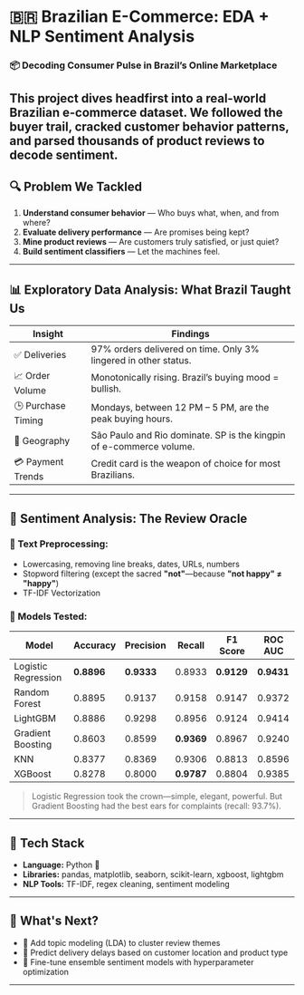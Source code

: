 # 🇧🇷 Brazilian E-Commerce: EDA + NLP Sentiment Analysis

### 📦 Decoding Consumer Pulse in Brazil’s Online Marketplace

This project dives headfirst into a real-world Brazilian e-commerce dataset. We followed the buyer trail, cracked customer behavior patterns, and parsed thousands of product reviews to decode sentiment.
---

## 🔍 Problem We Tackled

1. **Understand consumer behavior** — Who buys what, when, and from where?
2. **Evaluate delivery performance** — Are promises being kept?
3. **Mine product reviews** — Are customers truly satisfied, or just quiet?
4. **Build sentiment classifiers** — Let the machines feel.

---

## 📊 Exploratory Data Analysis: What Brazil Taught Us

| Insight | Findings |
|--------|----------|
| ✅ Deliveries | 97% orders delivered on time. Only 3% lingered in other status. |
| 📈 Order Volume | Monotonically rising. Brazil’s buying mood = bullish. |
| 🕒 Purchase Timing | Mondays, between 12 PM – 5 PM, are the peak buying hours. |
| 🌆 Geography | São Paulo and Rio dominate. SP is the kingpin of e-commerce volume. |
| 💳 Payment Trends | Credit card is the weapon of choice for most Brazilians. |

---

## 🧠 Sentiment Analysis: The Review Oracle

### 🧼 Text Preprocessing:
- Lowercasing, removing line breaks, dates, URLs, numbers
- Stopword filtering (except the sacred **"not"**—because **"not happy" ≠ "happy"**)
- TF-IDF Vectorization

### 🤖 Models Tested:

| Model | Accuracy | Precision | Recall | F1 Score | ROC AUC |
|-------|----------|-----------|--------|----------|---------|
| Logistic Regression | **0.8896** | **0.9333** | 0.8933 | **0.9129** | **0.9431** |
| Random Forest       | 0.8895 | 0.9137 | 0.9158 | 0.9147 | 0.9372 |
| LightGBM            | 0.8886 | 0.9298 | 0.8956 | 0.9124 | 0.9414 |
| Gradient Boosting   | 0.8603 | 0.8599 | **0.9369** | 0.8967 | 0.9240 |
| KNN                 | 0.8377 | 0.8369 | 0.9306 | 0.8813 | 0.8596 |
| XGBoost             | 0.8278 | 0.8000 | **0.9787** | 0.8804 | 0.9385 |

> Logistic Regression took the crown—simple, elegant, powerful. But Gradient Boosting had the best ears for complaints (recall: 93.7%).

---

## 🧰 Tech Stack

- **Language:** Python 🐍
- **Libraries:** pandas, matplotlib, seaborn, scikit-learn, xgboost, lightgbm
- **NLP Tools:** TF-IDF, regex cleaning, sentiment modeling

---

## 🧠 What's Next?

- 🧬 Add topic modeling (LDA) to cluster review themes
- 🧭 Predict delivery delays based on customer location and product type
- 🎯 Fine-tune ensemble sentiment models with hyperparameter optimization

---
